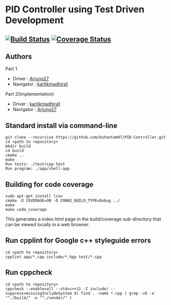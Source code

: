 # PID Controller using Test Driven Development
[![Build Status](https://travis-ci.org/Arjung27/PID-Controller.svg?branch=master)](https://travis-ci.org/Arjung27/PID-Controller)
[![Coverage Status](https://coveralls.io/repos/github/Arjung27/PID-Controller/badge.svg?branch=master)](https://coveralls.io/github/Arjung27/PID-Controller?branch=master)
---

## Authors
Part 1

- Driver    : [Arjung27](https://github.com/Arjung27)
- Navigator : [kartikmadhira1](https://github.com/kartikmadhira1)

Part 2(Implementation)

- Driver     : [kartikmadhira1](https://github.com/kartikmadhira1)
- Navigator  : [Arjung27](https://github.com/Arjung27)

## Standard install via command-line
```
git clone --recursive https://github.com/bshantam97/PID-Controller.git
cd <path to repository>
mkdir build
cd build
cmake ..
make
Run tests: ./test/cpp-test
Run program: ./app/shell-app
```

## Building for code coverage
```
sudo apt-get install lcov
cmake -D COVERAGE=ON -D CMAKE_BUILD_TYPE=Debug ../
make
make code_coverage
```
This generates a index.html page in the build/coverage sub-directory that can be viewed locally in a web browser.

## Run cpplint for Google c++ styleguide errors
```
cd <path to repository>
cpplint app/*.cpp include/*.hpp test/*.cpp

```
## Run cppcheck
```
cd <path to repository>
cppcheck --enable=all --std=c++11 -I include/ --suppress=missingIncludeSystem $( find . -name *.cpp | grep -vE -e "^./build/" -e "^./vendor/" )

```
